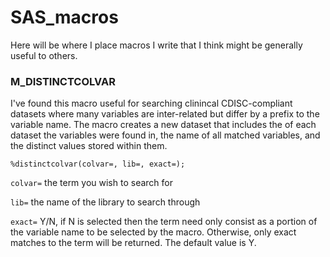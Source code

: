 # SAS_macros

Here will be where I place macros I write that I think might be generally useful to others.

### M_DISTINCTCOLVAR

I've found this macro useful for searching clinincal CDISC-compliant datasets where many variables are inter-related but differ by a prefix to the variable name.  The macro creates a new dataset that includes the of each dataset the variables were found in, the name of all matched variables, and the distinct values stored within them. 

```
%distinctcolvar(colvar=, lib=, exact=);
```
`colvar=` the term you wish to search for

`lib=` the name of the library to search through

`exact=` Y/N, if N is selected then the term need only consist as a portion of the variable name to be selected by the macro.  Otherwise, only exact matches to the term will be returned.  The default value is Y.
